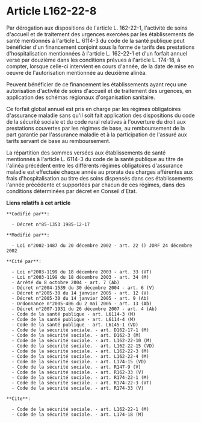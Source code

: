 # Article L162-22-8

Par dérogation aux dispositions de l'article L. 162-22-1, l'activité de soins d'accueil et de traitement des urgences
exercées par les établissements de santé mentionnés à l'article L. 6114-3 du code de la santé publique peut bénéficier d'un
financement conjoint sous la forme de tarifs des prestations d'hospitalisation mentionnées à l'article L. 162-22-1 et d'un
forfait annuel versé par douzième dans les conditions prévues à l'article L. 174-18, à compter, lorsque celle-ci intervient
en cours d'année, de la date de mise en oeuvre de l'autorisation mentionnée au deuxième alinéa.

Peuvent bénéficier de ce financement les établissements ayant reçu une autorisation d'activité de soins d'accueil et de
traitement des urgences, en application des schémas régionaux d'organisation sanitaire.

Ce forfait global annuel est pris en charge par les régimes obligatoires d'assurance maladie sans qu'il soit fait application
des dispositions du code de la sécurité sociale et du code rural relatives à l'ouverture du droit aux prestations couvertes
par les régimes de base, au remboursement de la part garantie par l'assurance maladie et à la participation de l'assuré aux
tarifs servant de base au remboursement.

La répartition des sommes versées aux établissements de santé mentionnés à l'article L. 6114-3 du code de la santé publique
au titre de l'alinéa précédent entre les différents régimes obligatoires d'assurance maladie est effectuée chaque année au
prorata des charges afférentes aux frais d'hospitalisation au titre des soins dispensés dans ces établissements l'année
précédente et supportées par chacun de ces régimes, dans des conditions déterminées par décret en Conseil d'Etat.

**Liens relatifs à cet article**

	**Codifié par**:

	  - Décret n°85-1353 1985-12-17

	**Modifié par**:

	  - Loi n°2002-1487 du 20 décembre 2002 - art. 22 () JORF 24 décembre 2002

	**Cité par**:

	  - Loi n°2003-1199 du 18 décembre 2003 - art. 33 (VT)
	  - Loi n°2003-1199 du 18 décembre 2003 - art. 34 (M)
	  - Arrêté du 8 octobre 2004 - art. 7 (Ab)
	  - Décret n°2004-1539 du 30 décembre 2004 - art. 6 (V)
	  - Décret n°2005-30 du 14 janvier 2005 - art. 12 (V)
	  - Décret n°2005-30 du 14 janvier 2005 - art. 9 (Ab)
	  - Ordonnance n°2005-406 du 2 mai 2005 - art. 13 (Ab)
	  - Décret n°2007-1931 du 26 décembre 2007 - art. 4 (Ab)
	  - Code de la santé publique - art. L6114-3 (M)
	  - Code de la santé publique - art. L6114-4 (M)
	  - Code de la santé publique - art. L6145-1 (VD)
	  - Code de la sécurité sociale. - art. D162-17-1 (M)
	  - Code de la sécurité sociale. - art. D162-3 (M)
	  - Code de la sécurité sociale. - art. L162-22-10 (M)
	  - Code de la sécurité sociale. - art. L162-22-15 (VD)
	  - Code de la sécurité sociale. - art. L162-22-3 (M)
	  - Code de la sécurité sociale. - art. L162-22-4 (M)
	  - Code de la sécurité sociale. - art. L174-15 (VD)
	  - Code de la sécurité sociale. - art. R147-9 (V)
	  - Code de la sécurité sociale. - art. R162-33 (V)
	  - Code de la sécurité sociale. - art. R174-22-1 (M)
	  - Code de la sécurité sociale. - art. R174-22-3 (VT)
	  - Code de la sécurité sociale. - art. R174-33 (V)

	**Cite**:

	  - Code de la sécurité sociale. - art. L162-22-1 (M)
	  - Code de la sécurité sociale. - art. L174-18 (M)
